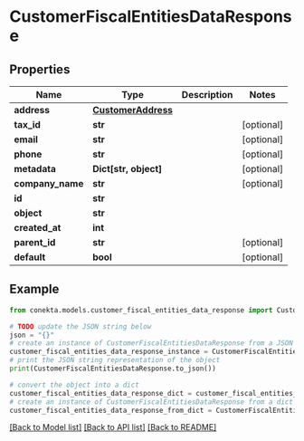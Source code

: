 # CustomerFiscalEntitiesDataResponse


## Properties

Name | Type | Description | Notes
------------ | ------------- | ------------- | -------------
**address** | [**CustomerAddress**](CustomerAddress.md) |  | 
**tax_id** | **str** |  | [optional] 
**email** | **str** |  | [optional] 
**phone** | **str** |  | [optional] 
**metadata** | **Dict[str, object]** |  | [optional] 
**company_name** | **str** |  | [optional] 
**id** | **str** |  | 
**object** | **str** |  | 
**created_at** | **int** |  | 
**parent_id** | **str** |  | [optional] 
**default** | **bool** |  | [optional] 

## Example

```python
from conekta.models.customer_fiscal_entities_data_response import CustomerFiscalEntitiesDataResponse

# TODO update the JSON string below
json = "{}"
# create an instance of CustomerFiscalEntitiesDataResponse from a JSON string
customer_fiscal_entities_data_response_instance = CustomerFiscalEntitiesDataResponse.from_json(json)
# print the JSON string representation of the object
print(CustomerFiscalEntitiesDataResponse.to_json())

# convert the object into a dict
customer_fiscal_entities_data_response_dict = customer_fiscal_entities_data_response_instance.to_dict()
# create an instance of CustomerFiscalEntitiesDataResponse from a dict
customer_fiscal_entities_data_response_from_dict = CustomerFiscalEntitiesDataResponse.from_dict(customer_fiscal_entities_data_response_dict)
```
[[Back to Model list]](../README.md#documentation-for-models) [[Back to API list]](../README.md#documentation-for-api-endpoints) [[Back to README]](../README.md)


